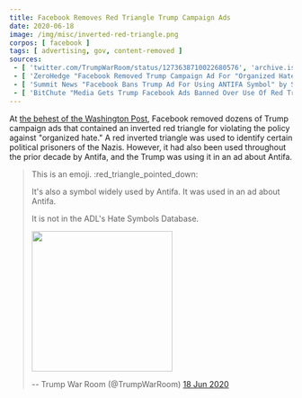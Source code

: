 ```yaml
---
title: Facebook Removes Red Triangle Trump Campaign Ads
date: 2020-06-18
image: /img/misc/inverted-red-triangle.png
corpos: [ facebook ]
tags: [ advertising, gov, content-removed ]
sources:
 - [ 'twitter.com/TrumpWarRoom/status/1273638710022680576', 'archive.is/2ug7u' ]
 - [ 'ZeroHedge "Facebook Removed Trump Campaign Ad For "Organized Hate" Violation" by Tyler Durden (18 Jun 2020)', 'archive.is/VNLxe' ]
 - [ 'Summit News "Facebook Bans Trump Ad For Using ANTIFA Symbol" by Steve Watson (19 Jun 2020)', 'archive.is/F9z2r' ]
 - [ 'BitChute "Media Gets Trump Facebook Ads Banned Over Use Of Red Triangle Symbol" by Tom Pool (18 Jun 2020)', 'www.bitchute.com/video/Zd_UGQNmtPE/' ]
---
```


At [the behest of the Washington
Post](https://archive.is/XZhen#selection-1261.0-1261.73), Facebook removed
dozens of Trump campaign ads that contained an inverted red triangle for
violating the policy against "organized hate." A red inverted triangle was used
to identify certain political prisoners of the Nazis. However, it had also been
used throughout the prior decade by Antifa, and the Trump was using it in an ad
about Antifa.

> This is an emoji. :red_triangle_pointed_down:
>
> It's also a symbol widely used by Antifa. It was used in an ad about Antifa.
>
> It is not in the ADL's Hate Symbols Database.
>
> <img src="/img/misc/antifa-red-triangle.jpg" width="250" height="auto">
>
> -- Trump War Room (@TrumpWarRoom) [18 Jun 2020](https://archive.is/2ug7u)
